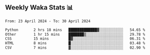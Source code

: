 ## Weekly Waka Stats 📊
<!--START_SECTION:waka-->

```txt
From: 23 April 2024 - To: 30 April 2024

Python       2 hrs 18 mins   █████████████▓░░░░░░░░░░░   54.65 %
Other        1 hr 15 mins    ███████▒░░░░░░░░░░░░░░░░░   29.78 %
CSS          15 mins         █▓░░░░░░░░░░░░░░░░░░░░░░░   06.31 %
HTML         8 mins          █░░░░░░░░░░░░░░░░░░░░░░░░   03.48 %
CSV          7 mins          ▓░░░░░░░░░░░░░░░░░░░░░░░░   02.90 %
```

<!--END_SECTION:waka-->

<!--

Here are some ideas to get you started:

- 🔭 I’m currently working on (way to add branches committed on)
- 🌱 I’m currently learning Web Frameworks and Machine Learning! (Lisp, JS (react & angular), Python, and __)
- 💬 Ask me about ...
- 📫 How to reach me: 
- 😄 Pronouns: He/Him/His
- ⚡ Fun fact: ...

that-recsys-lab
-->
